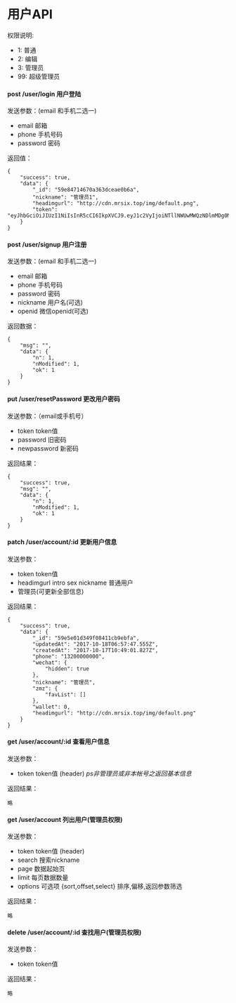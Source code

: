 # 用户API
权限说明:
- 1: 普通
- 2: 编辑
- 3: 管理员
- 99: 超级管理员 

#### post /user/login 用户登陆
发送参数：(email 和手机二选一)
- email 邮箱
- phone 手机号码
- password 密码

返回值：
```
{
    "success": true,
    "data": {
        "_id": "59e84714670a363dceae0b6a",
        "nickname": "管理员1",
        "headimgurl": "http://cdn.mrsix.top/img/default.png",
        "token": "eyJhbGciOiJIUzI1NiIsInR5cCI6IkpXVCJ9.eyJ1c2VyIjoiNTllNWUwMWQzNDlmMDg0MTFjYjllYmZhIiwicGVybWlzc2lvbiI6MSwiaWF0IjoxNTA4MjM3MzQxLCJleHAiOjE1MDg4NDIxNDF9.BR7EJwYd1XbOgQPBvg62C6qHhDLbn6zBJP1izvqy0yk"
    }
}
```

#### post /user/signup 用户注册
发送参数：(email 和手机二选一)
- email 邮箱
- phone 手机号码
- password 密码
- nickname 用户名(可选)
- openid 微信openid(可选)

返回数据：
```
{
    "msg": "",
    "data": {
        "n": 1,
        "nModified": 1,
        "ok": 1
    }
}
```
#### put /user/resetPassword 更改用户密码
发送参数：（email或手机号）
- token token值
- password 旧密码
- newpassword 新密码

返回结果：
```
{
    "success": true,
    "msg": "",
    "data": {
        "n": 1,
        "nModified": 1,
        "ok": 1
    }
}
```

#### patch /user/account/:id 更新用户信息
发送参数：
- token token值
- headimgurl intro sex nickname 普通用户
- 管理员(可更新全部信息)

返回结果：
```
{
    "success": true,
    "data": {
        "_id": "59e5e01d349f08411cb9ebfa",
        "updatedAt": "2017-10-18T06:57:47.555Z",
        "createdAt": "2017-10-17T10:49:01.827Z",
        "phone": "13200000000",
        "wechat": {
            "hidden": true
        },
        "nickname": "管理员",
        "zmz": {
            "favList": []
        },
        "wallet": 0,
        "headimgurl": "http://cdn.mrsix.top/img/default.png"
    }
}
```

#### get /user/account/:id 查看用户信息
发送参数：
- token token值 (header)
*ps非管理员或非本帐号之返回基本信息*

返回结果：
```
略
```

#### get /user/account 列出用户(管理员权限)
发送参数：
- token token值 (header)
- search 搜索nickname
- page 数据起始页
- limit 每页数据数量
- options 可选项 {sort,offset,select} 排序,偏移,返回参数筛选


返回结果：
```
略
```

#### delete /user/account/:id 查找用户(管理员权限)
发送参数：
- token token值


返回结果：
```
略
```

